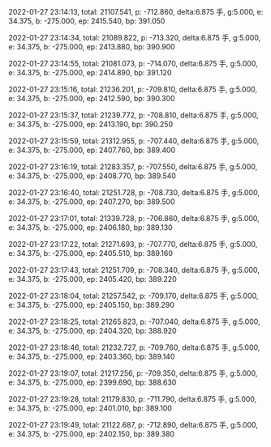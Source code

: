 2022-01-27 23:14:13, total: 21107.541, p: -712.860, delta:6.875 手, g:5.000, e: 34.375, b: -275.000, ep: 2415.540, bp: 391.050

2022-01-27 23:14:34, total: 21089.822, p: -713.320, delta:6.875 手, g:5.000, e: 34.375, b: -275.000, ep: 2413.880, bp: 390.900

2022-01-27 23:14:55, total: 21081.073, p: -714.070, delta:6.875 手, g:5.000, e: 34.375, b: -275.000, ep: 2414.890, bp: 391.120

2022-01-27 23:15:16, total: 21236.201, p: -709.810, delta:6.875 手, g:5.000, e: 34.375, b: -275.000, ep: 2412.590, bp: 390.300

2022-01-27 23:15:37, total: 21239.772, p: -708.810, delta:6.875 手, g:5.000, e: 34.375, b: -275.000, ep: 2413.190, bp: 390.250

2022-01-27 23:15:59, total: 21312.955, p: -707.440, delta:6.875 手, g:5.000, e: 34.375, b: -275.000, ep: 2407.760, bp: 389.400

2022-01-27 23:16:19, total: 21283.357, p: -707.550, delta:6.875 手, g:5.000, e: 34.375, b: -275.000, ep: 2408.770, bp: 389.540

2022-01-27 23:16:40, total: 21251.728, p: -708.730, delta:6.875 手, g:5.000, e: 34.375, b: -275.000, ep: 2407.270, bp: 389.500

2022-01-27 23:17:01, total: 21339.728, p: -706.860, delta:6.875 手, g:5.000, e: 34.375, b: -275.000, ep: 2406.180, bp: 389.130

2022-01-27 23:17:22, total: 21271.693, p: -707.770, delta:6.875 手, g:5.000, e: 34.375, b: -275.000, ep: 2405.510, bp: 389.160

2022-01-27 23:17:43, total: 21251.709, p: -708.340, delta:6.875 手, g:5.000, e: 34.375, b: -275.000, ep: 2405.420, bp: 389.220

2022-01-27 23:18:04, total: 21257.542, p: -709.170, delta:6.875 手, g:5.000, e: 34.375, b: -275.000, ep: 2405.150, bp: 389.290

2022-01-27 23:18:25, total: 21265.823, p: -707.040, delta:6.875 手, g:5.000, e: 34.375, b: -275.000, ep: 2404.320, bp: 388.920

2022-01-27 23:18:46, total: 21232.727, p: -709.760, delta:6.875 手, g:5.000, e: 34.375, b: -275.000, ep: 2403.360, bp: 389.140

2022-01-27 23:19:07, total: 21217.256, p: -709.350, delta:6.875 手, g:5.000, e: 34.375, b: -275.000, ep: 2399.690, bp: 388.630

2022-01-27 23:19:28, total: 21179.830, p: -711.790, delta:6.875 手, g:5.000, e: 34.375, b: -275.000, ep: 2401.010, bp: 389.100

2022-01-27 23:19:49, total: 21122.687, p: -712.890, delta:6.875 手, g:5.000, e: 34.375, b: -275.000, ep: 2402.150, bp: 389.380
